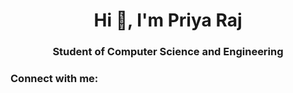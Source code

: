 <h1 align="center">Hi 👋, I'm Priya Raj</h1>
<h3 align="center">Student of Computer Science and Engineering</h3>

<h3 align="left">Connect with me:</h3>
<p align="left">
</p>
